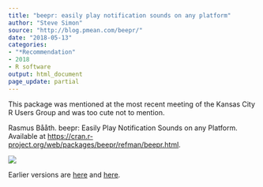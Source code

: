 ```yaml
---
title: "beepr: easily play notification sounds on any platform"
author: "Steve Simon"
source: "http://blog.pmean.com/beepr/"
date: "2018-05-13"
categories:
- "*Recommendation"
- 2018
- R software
output: html_document
page_update: partial
---
```


This package was mentioned at the most recent meeting of the Kansas City
R Users Group and was too cute not to mention.

<!---More--->

Rasmus Bååth. beepr: Easily Play Notification Sounds on any Platform.
Available at <https://cran.r-project.org/web/packages/beepr/refman/beepr.html>.

![](http://www.pmean.com/new-images/18/beepr01.png)

Earlier versions are [here][sim1] and [here][sim2].
 
[sim1]: http://blog.pmean.com/beepr/
[sim2]: http://new.pmean.com/beepr/
